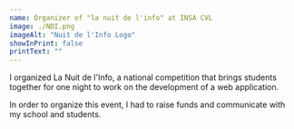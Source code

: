 ```yaml
---
name: Organizer of "la nuit de l'info" at INSA CVL
image: ./NDI.png
imageAlt: "Nuit de l'Info Logo"
showInPrint: false
printText: ""
---
```


I organized La Nuit de l'Info, a national competition that brings students together for one night to work on the development of a web application.

In order to organize this event, I had to raise funds and communicate with my school and students. 